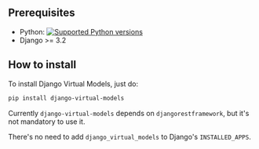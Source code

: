 ## Prerequisites

- Python: <a href="https://pypi.org/project/django-virtual-models" target="_blank"><img src="https://img.shields.io/pypi/pyversions/django-virtual-models.svg?color=%2334D058" alt="Supported Python versions"></a>
- Django >= 3.2

## How to install

To install Django Virtual Models, just do:

```bash
pip install django-virtual-models
```

Currently `django-virtual-models` depends on `djangorestframework`, but it's not mandatory to use it.

There's no need to add `django_virtual_models` to Django's `INSTALLED_APPS`.
